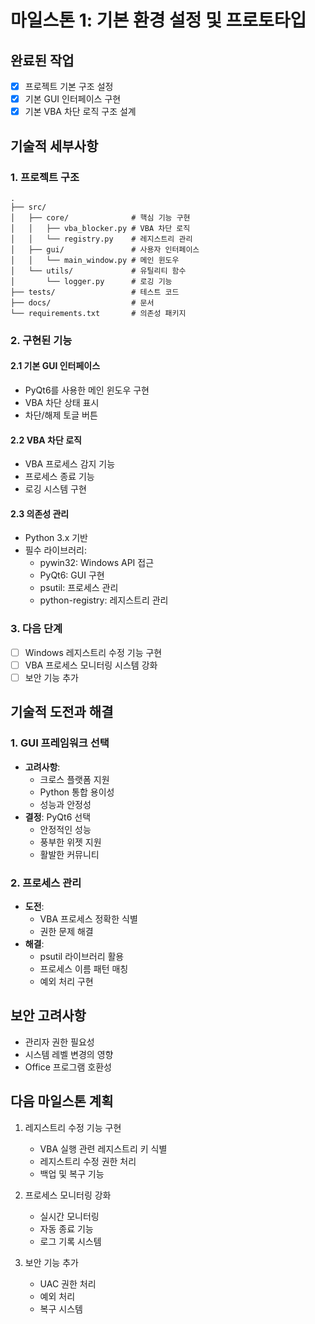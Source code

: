 # 마일스톤 1: 기본 환경 설정 및 프로토타입

## 완료된 작업
- [x] 프로젝트 기본 구조 설정
- [x] 기본 GUI 인터페이스 구현
- [x] 기본 VBA 차단 로직 구조 설계

## 기술적 세부사항

### 1. 프로젝트 구조
```
.
├── src/
│   ├── core/              # 핵심 기능 구현
│   │   ├── vba_blocker.py # VBA 차단 로직
│   │   └── registry.py    # 레지스트리 관리
│   ├── gui/               # 사용자 인터페이스
│   │   └── main_window.py # 메인 윈도우
│   └── utils/             # 유틸리티 함수
│       └── logger.py      # 로깅 기능
├── tests/                 # 테스트 코드
├── docs/                  # 문서
└── requirements.txt       # 의존성 패키지
```

### 2. 구현된 기능
#### 2.1 기본 GUI 인터페이스
- PyQt6를 사용한 메인 윈도우 구현
- VBA 차단 상태 표시
- 차단/해제 토글 버튼

#### 2.2 VBA 차단 로직
- VBA 프로세스 감지 기능
- 프로세스 종료 기능
- 로깅 시스템 구현

#### 2.3 의존성 관리
- Python 3.x 기반
- 필수 라이브러리:
  - pywin32: Windows API 접근
  - PyQt6: GUI 구현
  - psutil: 프로세스 관리
  - python-registry: 레지스트리 관리

### 3. 다음 단계
- [ ] Windows 레지스트리 수정 기능 구현
- [ ] VBA 프로세스 모니터링 시스템 강화
- [ ] 보안 기능 추가

## 기술적 도전과 해결

### 1. GUI 프레임워크 선택
- **고려사항**: 
  - 크로스 플랫폼 지원
  - Python 통합 용이성
  - 성능과 안정성
- **결정**: PyQt6 선택
  - 안정적인 성능
  - 풍부한 위젯 지원
  - 활발한 커뮤니티

### 2. 프로세스 관리
- **도전**: 
  - VBA 프로세스 정확한 식별
  - 권한 문제 해결
- **해결**: 
  - psutil 라이브러리 활용
  - 프로세스 이름 패턴 매칭
  - 예외 처리 구현

## 보안 고려사항
- 관리자 권한 필요성
- 시스템 레벨 변경의 영향
- Office 프로그램 호환성

## 다음 마일스톤 계획
1. 레지스트리 수정 기능 구현
   - VBA 실행 관련 레지스트리 키 식별
   - 레지스트리 수정 권한 처리
   - 백업 및 복구 기능

2. 프로세스 모니터링 강화
   - 실시간 모니터링
   - 자동 종료 기능
   - 로그 기록 시스템

3. 보안 기능 추가
   - UAC 권한 처리
   - 예외 처리
   - 복구 시스템 